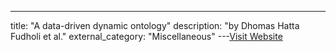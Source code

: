 ---
title: "A data-driven dynamic ontology"
description: "by Dhomas Hatta Fudholi et al."
external_category: "Miscellaneous"
---[Visit Website](https://doi.org/10.1177/0165551515576478)

